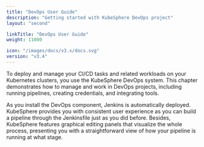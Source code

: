 ```yaml
---
title: "DevOps User Guide"
description: "Getting started with KubeSphere DevOps project"
layout: "second"

linkTitle: "DevOps User Guide"
weight: 11000

icon: "/images/docs/v3.x/docs.svg"
version: "v3.4"
---
```


To deploy and manage your CI/CD tasks and related workloads on your Kubernetes clusters, you use the KubeSphere DevOps system. This chapter demonstrates how to manage and work in DevOps projects, including running pipelines, creating credentials, and integrating tools.

As you install the DevOps component, Jenkins is automatically deployed. KubeSphere provides you with consistent user experience as you can build a pipeline through the Jenkinsfile just as you did before. Besides, KubeSphere features graphical editing panels that visualize the whole process, presenting you with a straightforward view of how your pipeline is running at what stage.

